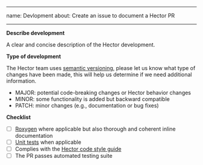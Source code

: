 
---
name: Devlopment
 about: Create an issue to document a Hector PR

---

**Describe development**

A clear and concise description of the Hector development. 


**Type of development** 

The Hector team uses [semantic versioning](https://semver.org/), please let us know what type of changes have been made, this will help us determine if we need additional information. 

* MAJOR: potential code-breaking changes or Hector behavior changes
* MINOR: some functionality is added but backward compatible
* PATCH: minor changes (e.g., documentation or bug fixes)

**Checklist**
- [ ] [Roxygen](https://roxygen2.r-lib.org/) where applicable but also thorough and coherent inline documentation 
- [ ] [Unit tests](https://r-pkgs.org/tests.html) when applicable
- [ ] Complies with the [Hector code style guide](https://jgcri.github.io/hector/articles/manual/StyleGuide.html)
- [ ] The PR passes automated testing suite
